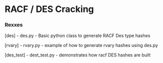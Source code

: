 # RACF / DES Cracking 

### Rexxes

[des] - des.py - Basic python class to generate RACF Des type hashes

[rvary] - rvary.py - example of how to generate rvary hashes using des.py

[des_test] - dest_test.py - demonstrates how racf DES hashes are built
